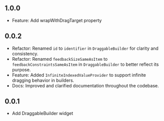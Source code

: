 ## 1.0.0

* Feature: Add wrapWithDragTarget property

## 0.0.2

* Refactor: Renamed `id` to `identifier` in `DraggableBuilder` for clarity and consistency.
* Refactor: Renamed `feedbackSizeSameAsItem` to `feedbackConstraintsSameAsItem` in `DraggableBuilder` to better reflect its purpose.
* Feature: Added `InfiniteIndexedValueProvider` to support infinite dragging behavior in builders.
* Docs: Improved and clarified documentation throughout the codebase.

## 0.0.1

* Add DraggableBuilder widget
